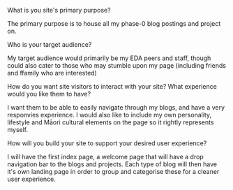 What is you site's primary purpose?

The primary purpose is to house all my phase-0 blog postings and project on.

Who is your target audience?

My target audience would primarily be my EDA peers and staff, though could also cater to those who may stumble upon my page (including friends and ffamily who are interested) 

How do you want site visitors to interact with your site? What experience would you like them to have?

I want them to be able to easily navigate through my blogs, and have a very responvies experience. I would also like to include my own personality, lifestyle and Māori cultural elements on the page so it rightly represents myself.

How will you build your site to support your desired user experience?

I will have the first index page, a welcome page that will have a drop navigation bar to the blogs and projects. Each type of blog will then have it's own landing page in order to group and categorise these for a cleaner user experience.